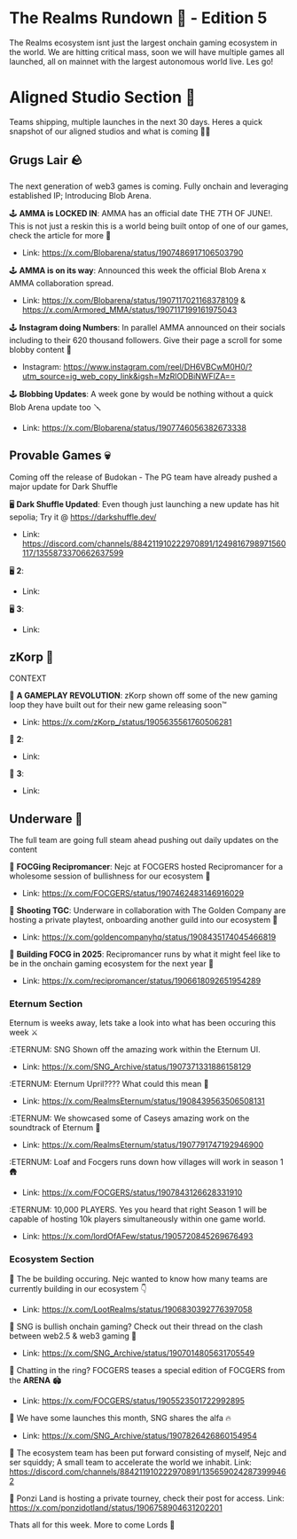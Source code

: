 # The Realms Rundown 🏃 - Edition 5
The Realms ecosystem isnt just the largest onchain gaming ecosystem in the world. We are hitting critical mass, soon we will have multiple games all launched, all on mainnet with the largest autonomous world live. Les go!

# Aligned Studio Section :straight_ruler: 
Teams shipping, multiple launches in the next 30 days. Heres a quick snapshot of our aligned studios and what is coming 🧑‍🍳

## Grugs Lair 🪨
The next generation of web3 games is coming. Fully onchain and leveraging established IP; Introducing Blob Arena.

🕹️ **AMMA is LOCKED IN**: AMMA has an official date THE 7TH OF JUNE!. This is not just a reskin this is a world being built ontop of one of our games, check the article for more 📰
- Link: https://x.com/Blobarena/status/1907486917106503790

🕹️ **AMMA is on its way**: Announced this week the official Blob Arena x AMMA collaboration spread.
- Link: https://x.com/Blobarena/status/1907117021168378109 & https://x.com/Armored_MMA/status/1907117199161975043

🕹️ **Instagram doing Numbers**: In parallel AMMA announced on their socials including to their 620 thousand followers. Give their page a scroll for some blobby content 📜
-  Instagram: https://www.instagram.com/reel/DH6VBCwM0H0/?utm_source=ig_web_copy_link&igsh=MzRlODBiNWFlZA==

🕹️ **Blobbing Updates**: A week gone by would be nothing without a quick Blob Arena update too 🪛
- Link: https://x.com/Blobarena/status/1907746056382673338

## Provable Games 💀
Coming off the release of Budokan - The PG team have already pushed a major update for Dark Shuffle 

🖥️ **Dark Shuffle Updated**: Even though just launching a new update has hit sepolia; Try it @ https://darkshuffle.dev/
- Link: https://discord.com/channels/884211910222970891/1249816798971560117/1355873370662637599

🖥️ **2**: 
- Link: 

🖥️ **3**:
- Link: 

## zKorp 🤖 
CONTEXT

🧠 **A GAMEPLAY REVOLUTION**: zKorp shown off some of the new gaming loop they have built out for their new game releasing soon™️
- Link: https://x.com/zKorp_/status/1905635561760506281

🧠 **2**:
- Link: 

🧠 **3**:
- Link: 

## Underware 🦑 
The full team are going full steam ahead pushing out daily updates on the content 

🔫 **FOCGing Recipromancer**: Nejc at FOCGERS hosted Recipromancer for a wholesome session of bullishness for our ecosystem 🫶
- Link: https://x.com/FOCGERS/status/1907462483146916029

🔫 **Shooting TGC**: Underware in collaboration with The Golden Company are hosting a private playtest, onboarding another guild into our ecosystem 👑
- Link: https://x.com/goldencompanyhq/status/1908435174045466819

🔫 **Building FOCG in 2025**: Recipromancer runs by what it might feel like to be in the onchain gaming ecosystem for the next year 🍴
- Link: https://x.com/recipromancer/status/1906618092651954289

### Eternum Section
Eternum is weeks away, lets take a look into what has been occuring this week ⚔️

:ETERNUM: SNG Shown off the amazing work within the Eternum UI.
- Link: https://x.com/SNG_Archive/status/1907371331886158129

:ETERNUM: Eternum Upril???? What could this mean 👀

- Link: https://x.com/RealmsEternum/status/1908439563506508131

:ETERNUM: We showcased some of Caseys amazing work on the soundtrack of Eternum 🎵
- Link: https://x.com/RealmsEternum/status/1907791747192946900

:ETERNUM: Loaf and Focgers runs down how villages will work in season 1 🛖
- Link: https://x.com/FOCGERS/status/1907843126628331910

:ETERNUM: 10,000 PLAYERS. Yes you heard that right Season 1 will be capable of hosting 10k players simultaneously within one game world.
- Link: https://x.com/lordOfAFew/status/1905720845269676493

### Ecosystem Section
👑 The be building occuring. Nejc wanted to know how many teams are currently building in our ecosystem 👇
- Link: https://x.com/LootRealms/status/1906830392776397058

👑 SNG is bullish onchain gaming? Check out their thread on the clash between web2.5 & web3 gaming 🤔
- Link: https://x.com/SNG_Archive/status/1907014805631705549

👑 Chatting in the ring? FOCGERS teases a special edition of FOCGERS from the **ARENA** 🏟️
- Link: https://x.com/FOCGERS/status/1905523501722992895

👑 We have some launches this month, SNG shares the alfa 🔥
- Link: https://x.com/SNG_Archive/status/1907826426860154954

👑 The ecosystem team has been put forward consisting of myself, Nejc and ser squiddy; A small team to accelerate the world we inhabit. 
Link: https://discord.com/channels/884211910222970891/1356590242873999462

👑 Ponzi Land is hosting a private tourney, check their post for access.
Link: https://x.com/ponzidotland/status/1906758904631202201

Thats all for this week. More to come Lords 🫡
